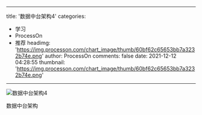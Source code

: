 
---
title: '数据中台架构4'
categories: 
 - 学习
 - ProcessOn
 - 推荐
headimg: 'https://img.processon.com/chart_image/thumb/60bf62c65653bb7a3232b74e.png'
author: ProcessOn
comments: false
date: 2021-12-12 04:28:55
thumbnail: 'https://img.processon.com/chart_image/thumb/60bf62c65653bb7a3232b74e.png'
---

<div>   
<img class="thumb" alt="数据中台架构4" src="https://img.processon.com/chart_image/thumb/60bf62c65653bb7a3232b74e.png" referrerpolicy="no-referrer">
<p>数据中台架构</p>  
</div>
            